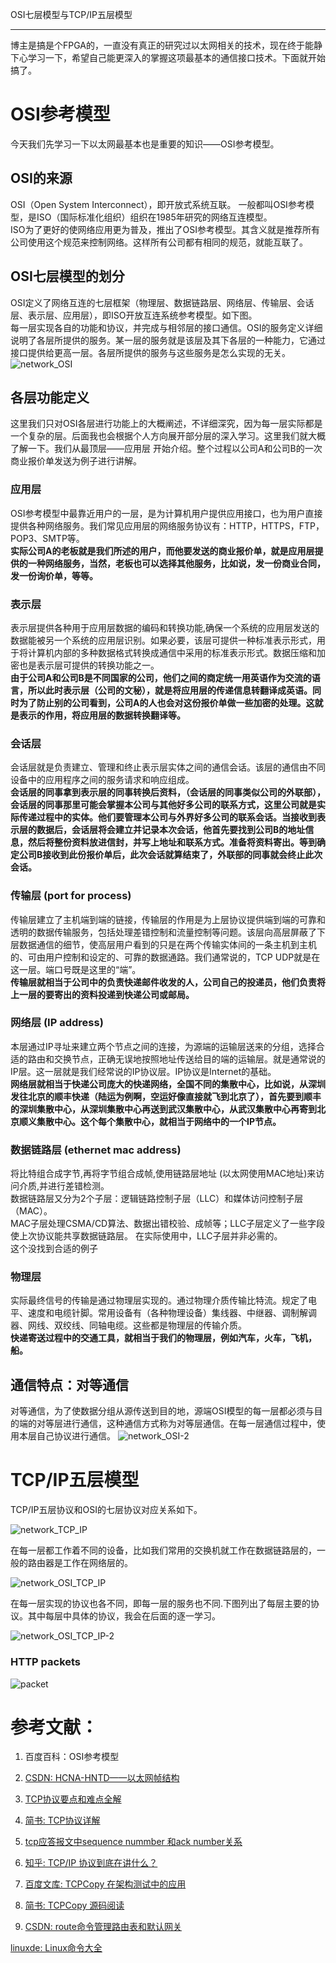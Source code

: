 OSI七层模型与TCP/IP五层模型
___
博主是搞是个FPGA的，一直没有真正的研究过以太网相关的技术，现在终于能静下心学习一下，希望自己能更深入的掌握这项最基本的通信接口技术。下面就开始搞了。
# OSI参考模型
今天我们先学习一下以太网最基本也是重要的知识——OSI参考模型。
## OSI的来源
  OSI（Open System Interconnect），即开放式系统互联。 一般都叫OSI参考模型，是ISO（国际标准化组织）组织在1985年研究的网络互连模型。<br/>
  ISO为了更好的使网络应用更为普及，推出了OSI参考模型。其含义就是推荐所有公司使用这个规范来控制网络。这样所有公司都有相同的规范，就能互联了。
## OSI七层模型的划分
  OSI定义了网络互连的七层框架（物理层、数据链路层、网络层、传输层、会话层、表示层、应用层），即ISO开放互连系统参考模型。如下图。<br/>
  每一层实现各自的功能和协议，并完成与相邻层的接口通信。OSI的服务定义详细说明了各层所提供的服务。某一层的服务就是该层及其下各层的一种能力，它通过接口提供给更高一层。各层所提供的服务与这些服务是怎么实现的无关。
![network_OSI](../images/2018/network_OSI.png)<br/>
## 各层功能定义
这里我们只对OSI各层进行功能上的大概阐述，不详细深究，因为每一层实际都是一个复杂的层。后面我也会根据个人方向展开部分层的深入学习。这里我们就大概了解一下。我们从最顶层——应用层 开始介绍。整个过程以公司A和公司B的一次商业报价单发送为例子进行讲解。
### 应用层
OSI参考模型中最靠近用户的一层，是为计算机用户提供应用接口，也为用户直接提供各种网络服务。我们常见应用层的网络服务协议有：HTTP，HTTPS，FTP，POP3、SMTP等。<br/>
**实际公司A的老板就是我们所述的用户，而他要发送的商业报价单，就是应用层提供的一种网络服务，当然，老板也可以选择其他服务，比如说，发一份商业合同，发一份询价单，等等。**

### 表示层
表示层提供各种用于应用层数据的编码和转换功能,确保一个系统的应用层发送的数据能被另一个系统的应用层识别。如果必要，该层可提供一种标准表示形式，用于将计算机内部的多种数据格式转换成通信中采用的标准表示形式。数据压缩和加密也是表示层可提供的转换功能之一。<br/>
**由于公司A和公司B是不同国家的公司，他们之间的商定统一用英语作为交流的语言，所以此时表示层（公司的文秘），就是将应用层的传递信息转翻译成英语。同时为了防止别的公司看到，公司A的人也会对这份报价单做一些加密的处理。这就是表示的作用，将应用层的数据转换翻译等。**

### 会话层
会话层就是负责建立、管理和终止表示层实体之间的通信会话。该层的通信由不同设备中的应用程序之间的服务请求和响应组成。<br/>
**会话层的同事拿到表示层的同事转换后资料，（会话层的同事类似公司的外联部），会话层的同事那里可能会掌握本公司与其他好多公司的联系方式，这里公司就是实际传递过程中的实体。他们要管理本公司与外界好多公司的联系会话。当接收到表示层的数据后，会话层将会建立并记录本次会话，他首先要找到公司B的地址信息，然后将整份资料放进信封，并写上地址和联系方式。准备将资料寄出。等到确定公司B接收到此份报价单后，此次会话就算结束了，外联部的同事就会终止此次会话。**

### 传输层 (port for process)
传输层建立了主机端到端的链接，传输层的作用是为上层协议提供端到端的可靠和透明的数据传输服务，包括处理差错控制和流量控制等问题。该层向高层屏蔽了下层数据通信的细节，使高层用户看到的只是在两个传输实体间的一条主机到主机的、可由用户控制和设定的、可靠的数据通路。我们通常说的，TCP UDP就是在这一层。端口号既是这里的“端”。<br/>
**传输层就相当于公司中的负责快递邮件收发的人，公司自己的投递员，他们负责将上一层的要寄出的资料投递到快递公司或邮局。**

### 网络层 (IP address)
本层通过IP寻址来建立两个节点之间的连接，为源端的运输层送来的分组，选择合适的路由和交换节点，正确无误地按照地址传送给目的端的运输层。就是通常说的IP层。这一层就是我们经常说的IP协议层。IP协议是Internet的基础。<br/>
**网络层就相当于快递公司庞大的快递网络，全国不同的集散中心，比如说，从深圳发往北京的顺丰快递（陆运为例啊，空运好像直接就飞到北京了），首先要到顺丰的深圳集散中心，从深圳集散中心再送到武汉集散中心，从武汉集散中心再寄到北京顺义集散中心。这个每个集散中心，就相当于网络中的一个IP节点。**

### 数据链路层 (ethernet mac address)
将比特组合成字节,再将字节组合成帧,使用链路层地址 (以太网使用MAC地址)来访问介质,并进行差错检测。<br/>
数据链路层又分为2个子层：逻辑链路控制子层（LLC）和媒体访问控制子层（MAC）。<br/>
MAC子层处理CSMA/CD算法、数据出错校验、成帧等；LLC子层定义了一些字段使上次协议能共享数据链路层。 在实际使用中，LLC子层并非必需的。<br/>
这个没找到合适的例子

### 物理层     
实际最终信号的传输是通过物理层实现的。通过物理介质传输比特流。规定了电平、速度和电缆针脚。常用设备有（各种物理设备）集线器、中继器、调制解调器、网线、双绞线、同轴电缆。这些都是物理层的传输介质。<br/>
**快递寄送过程中的交通工具，就相当于我们的物理层，例如汽车，火车，飞机，船。**

## 通信特点：对等通信      
对等通信，为了使数据分组从源传送到目的地，源端OSI模型的每一层都必须与目的端的对等层进行通信，这种通信方式称为对等层通信。在每一层通信过程中，使用本层自己协议进行通信。
![network_OSI-2](../images/2018/network_OSI-2.png)<br/>

# TCP/IP五层模型
TCP/IP五层协议和OSI的七层协议对应关系如下。

![network_TCP_IP](../images/2018/network_TCP_IP.png)<br/>

在每一层都工作着不同的设备，比如我们常用的交换机就工作在数据链路层的，一般的路由器是工作在网络层的。

![network_OSI_TCP_IP](../images/2018/network_OSI_TCP_IP.png)<br/>

在每一层实现的协议也各不同，即每一层的服务也不同.下图列出了每层主要的协议。其中每层中具体的协议，我会在后面的逐一学习。

![network_OSI_TCP_IP-2](../images/2018/network_OSI_TCP_IP-2.png)<br/>

### HTTP packets
![packet](../images/2018/packet.jpg)<br/>

# 参考文献：
1. 百度百科：OSI参考模型

2. [CSDN: HCNA-HNTD——以太网帧结构](http://blog.csdn.net/wdkirchhoff/article/details/43915825)

3. [TCP协议要点和难点全解](https://www.cnblogs.com/widget90/p/5776944.html)

4. [简书: TCP协议详解](https://www.jianshu.com/p/ef892323e68f)

5. [tcp应答报文中sequence nummber 和ack number关系](http://ju.outofmemory.cn/entry/260825)

6. [知乎: TCP/IP 协议到底在讲什么？](https://www.zhihu.com/question/51074319)

7. [百度文库: TCPCopy 在架构测试中的应用](https://wenku.baidu.com/view/4feb7e307275a417866fb84ae45c3b3567ecddaa.html)

8. [简书: TCPCopy 源码阅读](http://masutangu.com/2016/05/read-tcpcopy-source-code/)

9. [CSDN: route命令管理路由表和默认网关](http://blog.csdn.net/xiaozhongma/article/details/52945029)


[linuxde: Linux命令大全](http://man.linuxde.net)<br/>
